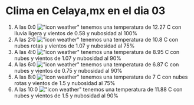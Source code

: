# Clima en Celaya,mx en el dia 03

1. A las 0:0 !["icon weather"](http://openweathermap.org/img/w/10n.png) tenemos una temperatura de 12.27 C con lluvia ligera y  vientos de 0.58 y nubosidad al 100%
1. A las 2:0 !["icon weather"](http://openweathermap.org/img/w/04n.png) tenemos una temperatura de 10.8 C con nubes rotas y  vientos de 1.07 y nubosidad al 75%
1. A las 4:0 !["icon weather"](http://openweathermap.org/img/w/04n.png) tenemos una temperatura de 8.95 C con nubes y  vientos de 1.07 y nubosidad al 90%
1. A las 6:0 !["icon weather"](http://openweathermap.org/img/w/04n.png) tenemos una temperatura de 6.87 C con nubes y  vientos de 0.75 y nubosidad al 90%
1. A las 8:0 !["icon weather"](http://openweathermap.org/img/w/04d.png) tenemos una temperatura de 7 C con nubes rotas y  vientos de 1.5 y nubosidad al 75%
1. A las 10:0 !["icon weather"](http://openweathermap.org/img/w/04d.png) tenemos una temperatura de 11.88 C con nubes y  vientos de 1.5 y nubosidad al 90%
